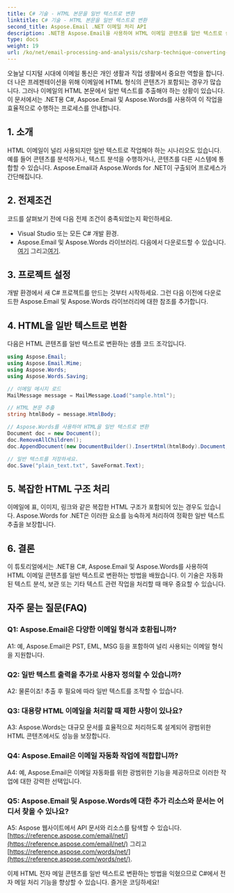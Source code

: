```yaml
---
title: C# 기술 - HTML 본문을 일반 텍스트로 변환
linktitle: C# 기술 - HTML 본문을 일반 텍스트로 변환
second_title: Aspose.Email .NET 이메일 처리 API
description: .NET용 Aspose.Email을 사용하여 HTML 이메일 콘텐츠를 일반 텍스트로 쉽게 변환하는 방법을 알아보세요. 자세한 가이드 및 코드. 지금 탐험해보세요!
type: docs
weight: 19
url: /ko/net/email-processing-and-analysis/csharp-technique-converting-html-body-to-plain-text/
---
```


오늘날 디지털 시대에 이메일 통신은 개인 생활과 직업 생활에서 중요한 역할을 합니다. 더 나은 프레젠테이션을 위해 이메일에 HTML 형식의 콘텐츠가 포함되는 경우가 많습니다. 그러나 이메일의 HTML 본문에서 일반 텍스트를 추출해야 하는 상황이 있습니다. 이 문서에서는 .NET용 C#, Aspose.Email 및 Aspose.Words를 사용하여 이 작업을 효율적으로 수행하는 프로세스를 안내합니다.

## 1. 소개

HTML 이메일이 널리 사용되지만 일반 텍스트로 작업해야 하는 시나리오도 있습니다. 예를 들어 콘텐츠를 분석하거나, 텍스트 분석을 수행하거나, 콘텐츠를 다른 시스템에 통합할 수 있습니다. Aspose.Email과 Aspose.Words for .NET이 구출되어 프로세스가 간단해집니다.

## 2. 전제조건

코드를 살펴보기 전에 다음 전제 조건이 충족되었는지 확인하세요.
- Visual Studio 또는 모든 C# 개발 환경.
-  Aspose.Email 및 Aspose.Words 라이브러리. 다음에서 다운로드할 수 있습니다.[여기](https://releases.aspose.com/email/net/) 그리고[여기](https://releases.aspose.com/words/net/).

## 3. 프로젝트 설정

개발 환경에서 새 C# 프로젝트를 만드는 것부터 시작하세요. 그런 다음 이전에 다운로드한 Aspose.Email 및 Aspose.Words 라이브러리에 대한 참조를 추가합니다.

## 4. HTML을 일반 텍스트로 변환

다음은 HTML 콘텐츠를 일반 텍스트로 변환하는 샘플 코드 조각입니다.

```csharp
using Aspose.Email;
using Aspose.Email.Mime;
using Aspose.Words;
using Aspose.Words.Saving;

// 이메일 메시지 로드
MailMessage message = MailMessage.Load("sample.html");

// HTML 본문 추출
string htmlBody = message.HtmlBody;

// Aspose.Words를 사용하여 HTML을 일반 텍스트로 변환
Document doc = new Document();
doc.RemoveAllChildren();
doc.AppendDocument(new DocumentBuilder().InsertHtml(htmlBody).Document, ImportFormatMode.KeepSourceFormatting);

// 일반 텍스트를 저장하세요.
doc.Save("plain_text.txt", SaveFormat.Text);
```

## 5. 복잡한 HTML 구조 처리

이메일에 표, 이미지, 링크와 같은 복잡한 HTML 구조가 포함되어 있는 경우도 있습니다. Aspose.Words for .NET은 이러한 요소를 능숙하게 처리하여 정확한 일반 텍스트 추출을 보장합니다.

## 6. 결론

이 튜토리얼에서는 .NET용 C#, Aspose.Email 및 Aspose.Words를 사용하여 HTML 이메일 콘텐츠를 일반 텍스트로 변환하는 방법을 배웠습니다. 이 기술은 자동화된 텍스트 분석, 보관 또는 기타 텍스트 관련 작업을 처리할 때 매우 중요할 수 있습니다.

## 자주 묻는 질문(FAQ)

### Q1: Aspose.Email은 다양한 이메일 형식과 호환됩니까?
A1: 예, Aspose.Email은 PST, EML, MSG 등을 포함하여 널리 사용되는 이메일 형식을 지원합니다.

### Q2: 일반 텍스트 출력을 추가로 사용자 정의할 수 있습니까?
A2: 물론이죠! 추출 후 필요에 따라 일반 텍스트를 조작할 수 있습니다.

### Q3: 대용량 HTML 이메일을 처리할 때 제한 사항이 있나요?
A3: Aspose.Words는 대규모 문서를 효율적으로 처리하도록 설계되어 광범위한 HTML 콘텐츠에서도 성능을 보장합니다.

### Q4: Aspose.Email은 이메일 자동화 작업에 적합합니까?
A4: 예, Aspose.Email은 이메일 자동화를 위한 광범위한 기능을 제공하므로 이러한 작업에 대한 강력한 선택입니다.

### Q5: Aspose.Email 및 Aspose.Words에 대한 추가 리소스와 문서는 어디서 찾을 수 있나요?
 A5: Aspose 웹사이트에서 API 문서와 리소스를 탐색할 수 있습니다.[https://reference.aspose.com/email/net/](https://reference.aspose.com/email/net/) 그리고[https://reference.aspose.com/words/net/](https://reference.aspose.com/words/net/).

이제 HTML 전자 메일 콘텐츠를 일반 텍스트로 변환하는 방법을 익혔으므로 C#에서 전자 메일 처리 기능을 향상할 수 있습니다. 즐거운 코딩하세요!